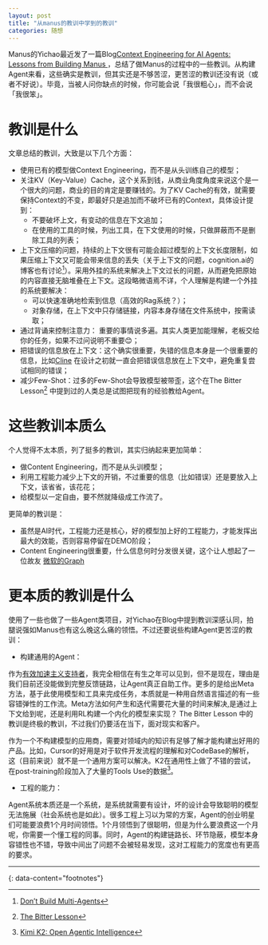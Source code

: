 ```yaml
---
layout: post
title: "从manus的教训中学到的教训"
categories: 随想
---
```


Manus的Yichao最近发了一篇Blog[Context Engineering for AI Agents: Lessons from Building Manus
](https://manus.im/blog/Context-Engineering-for-AI-Agents-Lessons-from-Building-Manus)，总结了做Manus的过程中的一些教训。从构建Agent来看，这些确实是教训，但其实还是不够苦涩，更苦涩的教训还没有说（或者不好说）。毕竟，当被人问你缺点的时候，你可能会说「我很粗心」，而不会说「我很笨」。

# 教训是什么
文章总结的教训，大致是以下几个方面：
- 使用已有的模型做Context Engineering，而不是从头训练自己的模型；
- 关注KV（Key-Value）Cache，这个关系到钱，从商业角度角度来说这个是一个很大的问题，商业的目的肯定是要赚钱的。为了KV Cache的有效，就需要保持Context的不变，即最好只是追加而不破坏已有的Context，具体设计提到：
    - 不要破坏上文，有变动的信息在下文追加；
    - 在使用的工具的时候，列出工具，在下文使用的时候，只做屏蔽而不是删除工具的列表；
- 上下文压缩的问题，持续的上下文很有可能会超过模型的上下文长度限制，如果压缩上下文又可能会带来信息的丢失（关于上下文的问题，cognition.ai的博客也有讨论[^1]）。采用外挂的系统来解决上下文过长的问题，从而避免把原始的内容直接无脑堆叠在上下文。这段略微语焉不详，个人理解是构建一个外挂的系统要解决：
    - 可以快速准确地检索到信息（高效的Rag系统？）；
    - 对象存储，在上下文中只存储链接，内容本身存储在文件系统中，按需读取；
- 通过背诵来控制注意力： 重要的事情说多遍。其实人类更加能理解，老板交给你的任务，如果不过问说明不重要<span class='emoji'>😊</span>；
- 把错误的信息放在上下文：这个确实很重要，失错的信息本身是一个很重要的信息，比如[Cline](https://cline.bot/) 在设计之初就一直会把错误信息放在上下文中，避免重复尝试相同的错误；
- 减少Few-Shot：过多的Few-Shot会导致模型被带歪，这个在The Bitter Lesson[^2] 中提到过的人类总是试图把现有的经验教给Agent。


# 这些教训本质么
个人觉得不太本质，列了挺多的教训，其实归纳起来更加简单：
- 做Content Engineering，而不是从头训模型；
- 利用工程能力减少上下文的开销，不过重要的信息（比如错误）还是要放入上下文，该省省，该花花；
- 给模型以一定自由，要不然就降级成工作流了。

更简单的教训是：
- 虽然是AI时代，工程能力还是核心，好的模型加上好的工程能力，才能发挥出最大的效能，否则容易停留在DEMO阶段；
- Content Engineering很重要，什么信息何时分发很关键，这个让人想起了一位故友 [微软的Graph](https://learn.microsoft.com/zh-cn/graph/overview)

# 更本质的教训是什么
使用了一些也做了一些Agent类项目，对Yichao在Blog中提到教训深感认同，拍腿说强如Manus也有这么晚这么痛的领悟。不过还要说些构建Agent更苦涩的教训：
- 构建通用的Agent：

作为[有效加速主义支持者](https://zh.wikipedia.org/zh-hans/%E6%9C%89%E6%95%88%E5%8A%A0%E9%80%9F%E4%B8%BB%E7%BE%A9)，我完全相信在有生之年可以见到，但不是现在，理由是我们目前还没能做到完整反馈链路，让Agent真正自助工作。更多的是给出Meta方法，基于此使用模型和工具来完成任务，本质就是一种用自然语言描述的有一些容错弹性的工作流。Meta方法如何产生和迭代需要花大量的时间来解决,是通过上下文给到呢，还是利用RL构建一个内化的模型来实现？ The Bitter Lesson 中的教训是终极的教训，不过我们仍要活在当下，面对现实和客户。

作为一个不构建模型的应用商，需要对领域内的知识有足够了解才能构建出好用的产品。比如，Cursor的好用是对于软件开发流程的理解和对CodeBase的解析，这（目前来说）就不是一个通用方案可以解决。K2在通用性上做了不错的尝试，在post-training阶段加入了大量的Tools Use的数据[^3]。
- 工程的能力：

Agent系统本质还是一个系统，是系统就需要有设计，坏的设计会导致聪明的模型无法施展（社会系统也是如此）。很多工程上习以为常的方案，Agent的创业明星们可能要浪费1个月时间领悟。1个月领悟到了很聪明，但是为什么要浪费这一个月呢，你需要一个懂工程的同事。同时，Agent的构建链路长、环节隐蔽，模型本身容错性也不错，导致中间出了问题不会被轻易发现，这对工程能力的宽度也有更高的要求。


---
{: data-content="footnotes"}

[^1]: [Don’t Build Multi-Agents](https://cognition.ai/blog/dont-build-multi-agents)
[^2]: [The Bitter Lesson](http://www.incompleteideas.net/IncIdeas/BitterLesson.html)
[^3]: [Kimi K2: Open Agentic Intelligence](https://moonshotai.github.io/Kimi-K2/)
